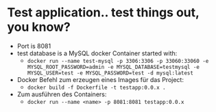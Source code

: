 # Test application.. test things out, you know?
* Port is 8081
* test database is a MySQL docker Container started with:
  * `docker run --name test-mysql -p 3306:3306 -p 33060:33060 -e MYSQL_ROOT_PASSWORD=admin -e MYSQL_DATABASE=testmysql -e MYSQL_USER=test -e MYSQL_PASSWORD=test -d mysql:latest`
* Docker Befehl zum erzeugen eines Images für das Project:
  * `docker build -f Dockerfile -t testapp:0.0.x . `
* Zum ausführen des Containers:
  * `docker run --name <name> -p 8081:8081 testapp:0.0.x`